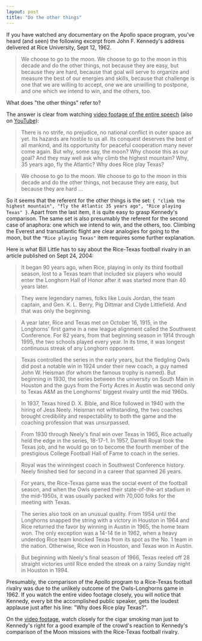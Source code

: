 ```yaml
---
layout: post
title: "Do the other things"
---
```


If you have watched any documentary on the Apollo space program, you've heard (and seen) the following excerpt from John F. Kennedy's address delivered at Rice University, Sept 12, 1962.

> We choose to go to the moon. We choose to go to the moon in this
  decade and do the other things, not because they are easy, but
  because they are hard, because that goal will serve to organize and
  measure the best of our energies and skills, because that challenge
  is one that we are willing to accept, one we are unwilling to
  postpone, and one which we intend to win, and the others, too.

What does "the other things" refer to?

The answer is clear from watching [video footage of the entire speech](http://www.open-video.org/details.php?videoid=4865) (also on [YouTube](https://youtu.be/WZyRbnpGyzQ?t=8m25s)):

> There is no strife, no prejudice, no national conflict in outer
  space as yet. Its hazards are hostile to us all. Its conquest
  deserves the best of all mankind, and its opportunity for peaceful
  cooperation many never come again. But why, some say, the moon? Why
  choose this as our goal? And they may well ask why climb the highest
  mountain? Why, 35 years ago, fly the Atlantic? Why does Rice play
  Texas?

> We choose to go to the moon. We choose to go to the moon in this
  decade and do the other things, not because they are easy, but
  because they are hard ...

So it seems that the referent for the other things is the set: `{
"climb the highest mountain", "fly the Atlantic 35 years ago", "Rice
playing Texas" }`. Apart from the last item, it is quite easy to
grasp Kennedy's comparison. The same set is also presumably the
referent for the second case of anaphora: one which we intend to
win, and the others, too. Climbing the Everest and transatlantic
flight are clear analogies for going to the moon, but the `"Rice
playing Texas"` item requires some further explanation.

Here is what Bill Little has to say about the Rice-Texas football
rivalry in an article published on Sept 24, 2004:

> It began 90 years ago, when Rice, playing in only its third football season, lost to a Texas team that included six players who would enter the Longhorn Hall of Honor after it was started more than 40 years later.

> They were legendary names, folks like Louis Jordan, the team captain, and Gen. K. L. Berry, Pig Dittmar and Clyde Littlefield. And that was only the beginning.

> A year later, Rice and Texas met on October 16, 1915, in the Longhorns' first game in a new league alignment called the Southwest Conference. For 82 years, from that beginning season in 1914 through 1995, the two schools played every year. In its time, it was longest continuous streak of any Longhorn opponent.

> Texas controlled the series in the early years, but the fledgling Owls did post a notable win in 1924 under their new coach, a guy named John W. Heisman (for whom the famous trophy is named). But beginning in 1930, the series between the university on South Main in Houston and the guys from the Forty Acres in Austin was second only to Texas A&M as the Longhorns' biggest rivalry until the mid 1960s.

> In 1937, Texas hired D. X. Bible, and Rice followed in 1940 with the hiring of Jess Neely. Heisman not withstanding, the two coaches brought credibility and respectability to both the game and the coaching profession that was unsurpassed.

> From 1930 through Neely's final win over Texas in 1965, Rice actually held the edge in the series, 18-17-1. In 1957, Darrell Royal took the Texas job, and he would go on to become the fourth member of the prestigious College Football Hall of Fame to coach in the series.

> Royal was the winningest coach in Southwest Conference history. Neely finished tied for second in a career that spanned 26 years.

> For years, the Rice-Texas game was the social event of the football season, and when the Owls opened their state-of-the-art stadium in the mid-1950s, it was usually packed with 70,000 folks for the meeting with Texas.

> The series also took on an unusual quality. From 1954 until the Longhorns snapped the string with a victory in Houston in 1964 and Rice returned the favor by winning in Austin in 1965, the home team won. The only exception was a 14-14 tie in 1962, when a heavy underdog Rice team knocked Texas from its spot as the No. 1 team in the nation. Otherwise, Rice won in Houston, and Texas won in Austin.

> But beginning with Neely's final season of 1966, Texas reeled off 28 straight victories until Rice ended the streak on a rainy Sunday night in Houston in 1994.

Presumably, the comparison of the Apollo program to a Rice-Texas
football rivalry was due to the unlikely outcome of the Owls-Longhorns
game in 1962. If you watch the entire video footage closely, you
will notice that Kennedy, every bit the accomplished public speaker,
gets the loudest applause just after his line: "Why does Rice play
Texas?".

On the [video footage](https://youtu.be/WZyRbnpGyzQ?t=8m25s),
watch closely for the cigar smoking man just to Kennedy's right for
a good example of the crowd's reaction to Kennedy's comparison of
the Moon missions with the Rice-Texas football rivalry.

